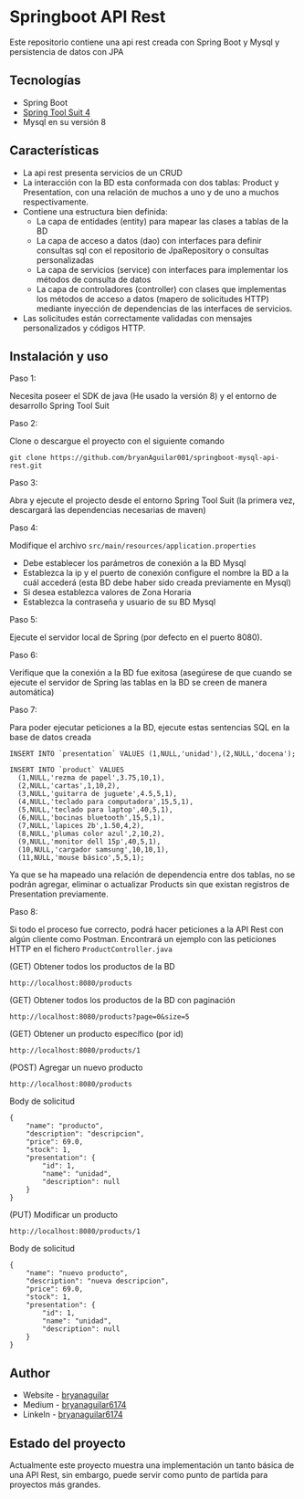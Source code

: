 # Springboot API Rest

Este repositorio contiene una api rest creada con Spring Boot y Mysql y persistencia de datos con JPA

## Tecnologías

* Spring Boot
* [Spring Tool Suit 4](https://spring.io/tools)
* Mysql en su versión 8

## Características

- La api rest presenta servicios de un CRUD
- La interacción con la BD esta conformada con dos tablas: Product y Presentation, con una relación de muchos a uno y de uno a muchos respectivamente.
- Contiene una estructura bien definida:
  - La capa de entidades (entity) para mapear las clases a tablas de la BD
  - La capa de acceso a datos (dao) con interfaces para definir consultas sql con el repositorio de JpaRepository o consultas personalizadas
  - La capa de servicios (service) con interfaces para implementar los métodos de consulta de datos
  - La capa de controladores (controller) con clases que implementas los métodos de acceso a datos (mapero de solicitudes HTTP) mediante inyección de dependencias de las interfaces de servicios.
- Las solicitudes están correctamente validadas con mensajes personalizados y códigos HTTP.


## Instalación y uso

Paso 1:

Necesita poseer el SDK de java (He usado la versión 8) y el entorno de desarrollo Spring Tool Suit

Paso 2:

Clone o descargue el proyecto con el siguiente comando

```
git clone https://github.com/bryanAguilar001/springboot-mysql-api-rest.git
```

Paso 3:

Abra y ejecute el projecto desde el entorno Spring Tool Suit (la primera vez, descargará las dependencias necesarias de maven)

Paso 4:

Modifique el archivo `src/main/resources/application.properties`

- Debe establecer los parámetros de conexión a la BD Mysql
- Establezca la ip y el puerto de conexión configure el nombre la BD a la cuál accederá (esta BD debe haber sido creada previamente en Mysql)
- Si desea establezca valores de Zona Horaria
- Establezca la contraseña y usuario de su BD Mysql

Paso 5:

Ejecute el servidor local de Spring (por defecto en el puerto 8080).

Paso 6:

Verifique que la conexión a la BD fue exitosa (asegúrese de que cuando se ejecute el servidor de Spring las tablas en la BD se creen de manera automática)

Paso 7:

Para poder ejecutar peticiones a la BD, ejecute estas sentencias SQL en la base de datos creada

```
INSERT INTO `presentation` VALUES (1,NULL,'unidad'),(2,NULL,'docena');
```

```
INSERT INTO `product` VALUES
  (1,NULL,'rezma de papel',3.75,10,1),
  (2,NULL,'cartas',1,10,2),
  (3,NULL,'guitarra de juguete',4.5,5,1),
  (4,NULL,'teclado para computadora',15,5,1),
  (5,NULL,'teclado para laptop',40,5,1),
  (6,NULL,'bocinas bluetooth',15,5,1),
  (7,NULL,'lapices 2b',1.50,4,2),
  (8,NULL,'plumas color azul',2,10,2),
  (9,NULL,'monitor dell 15p',40,5,1),
  (10,NULL,'cargador samsung',10,10,1),
  (11,NULL,'mouse básico',5,5,1);
```

Ya que se ha mapeado una relación de dependencia entre dos tablas, no se podrán agregar, eliminar o actualizar Products sin que existan registros de Presentation previamente.


Paso 8:

Si todo el proceso fue correcto, podrá hacer peticiones a la API Rest con algún cliente como Postman. Encontrará un ejemplo con las peticiones HTTP en el fichero `ProductController.java`


(GET) Obtener todos los productos de la BD

```
http://localhost:8080/products
```

(GET) Obtener todos los productos de la BD con paginación 

```
http://localhost:8080/products?page=0&size=5
```

(GET) Obtener un producto específico (por id)

```
http://localhost:8080/products/1
```

(POST) Agregar un nuevo producto

```
http://localhost:8080/products
```

Body de solicitud

```
{
    "name": "producto",
    "description": "descripcion",
    "price": 69.0,
    "stock": 1,
    "presentation": {
        "id": 1,
        "name": "unidad",
        "description": null
    }
}
```


(PUT) Modificar un producto

```
http://localhost:8080/products/1
```

Body de solicitud

```
{
    "name": "nuevo producto",
    "description": "nueva descripcion",
    "price": 69.0,
    "stock": 1,
    "presentation": {
        "id": 1,
        "name": "unidad",
        "description": null
    }
}
```



## Author

- Website - [bryanaguilar](https://www.bryan-aguilar.com/)
- Medium - [bryanaguilar6174](https://bryanaguilar6174.medium.com/)
- LinkeIn - [bryanaguilar6174](https://www.linkedin.com/in/bryanaguilar6174)

## Estado del proyecto

Actualmente este proyecto muestra una implementación un tanto básica de una API Rest, sin embargo, puede servir como punto de partida para proyectos más grandes.
